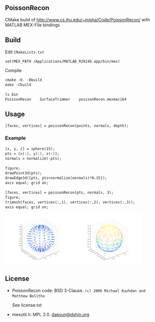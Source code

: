 ## PoissonRecon

CMake build of http://www.cs.jhu.edu/~misha/Code/PoissonRecon/ with MATLAB MEX-File bindings

## Build

Edit `CMakeLists.txt`

```
set(MEX_PATH /Applications/MATLAB_R2014b.app/bin/mex)
```

Compile

```
cmake -H. -Bbuild
make -Cbuild

ls bin
PoissonRecon    SurfaceTrimmer    poissonRecon.mexmaci64
```

## Usage

```
[faces, vertices] = poissonRecon(points, normals, depth);
```

### Example

```
[x, y, z] = sphere(15);
pts = [x(:), y(:), z(:)];
normals = normalize(-pts);

figure;
drawPoint3d(pts);
drawEdge3d([pts, pts+normalize(normals)*0.15]);
axis equal; grid on;

[faces, vertices] = poissonRecon(pts, normals, 3);
figure;
trimesh(faces, vertices(:,1), vertices(:,2), vertices(:,3));
axis equal; grid on;
```

<img width="45%" src="doc/sphere_point_cloud.png" /><img width="45%" src="doc/sphere_mesh.png" />

## License

- PoissonRecon code: BSD 3-Clause. `(c) 2006 Michael Kazhdan and Matthew Bolitho`

    See license.txt

- mexutil.h: MPL 2.0. daeyun@dshin.org

